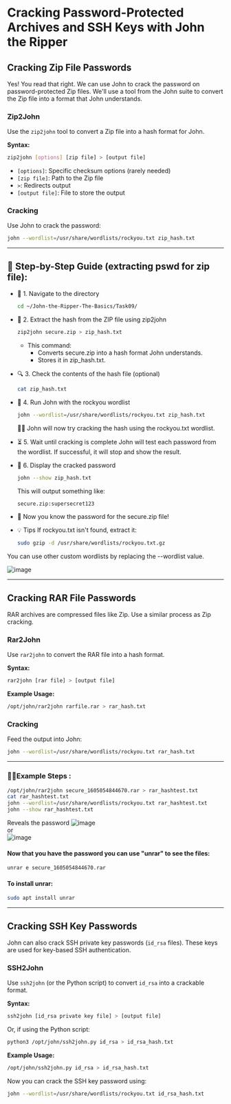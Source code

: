 # Cracking Password-Protected Archives and SSH Keys with John the Ripper

## Cracking Zip File Passwords

Yes! You read that right. We can use John to crack the password on password-protected Zip files. We'll use a tool from the John suite to convert the Zip file into a format that John understands.

### Zip2John

Use the `zip2john` tool to convert a Zip file into a hash format for John.

**Syntax:**

```bash
zip2john [options] [zip file] > [output file]
```

- `[options]`: Specific checksum options (rarely needed)
- `[zip file]`: Path to the Zip file
- `>`: Redirects output
- `[output file]`: File to store the output

### Cracking

Use John to crack the password:

```bash
john --wordlist=/usr/share/wordlists/rockyou.txt zip_hash.txt
```
---

## 🧭 Step-by-Step Guide (extracting pswd for zip file):
- 📁 1. Navigate to the directory
  ```bash
  cd ~/John-the-Ripper-The-Basics/Task09/
  ```

- 🧱 2. Extract the hash from the ZIP file using zip2john
  ```bash
  zip2john secure.zip > zip_hash.txt
  ```
  - This command:
    - Converts secure.zip into a hash format John understands.
    - Stores it in zip_hash.txt.

- 🔍 3. Check the contents of the hash file (optional)
  ```bash
  cat zip_hash.txt
  ```
  
- 🔨 4. Run John with the rockyou wordlist
  ```bash
  john --wordlist=/usr/share/wordlists/rockyou.txt zip_hash.txt
  ```
  
   🧔‍♂️ John will now try cracking the hash using the rockyou.txt wordlist.

- ⏳ 5. Wait until cracking is complete
  John will test each password from the wordlist. If successful, it will stop and show the result.

- 🔑 6. Display the cracked password
  ```bash
  john --show zip_hash.txt
  ```
  This will output something like:
  ```bash
  secure.zip:supersecret123
  ```
  
- 🎉 Now you know the password for the secure.zip file!

- 💡 Tips
  If rockyou.txt isn't found, extract it:
  ```bash
  sudo gzip -d /usr/share/wordlists/rockyou.txt.gz
  ```
You can use other custom wordlists by replacing the --wordlist value.

![image](https://github.com/user-attachments/assets/4cffb8a2-a8ec-40e6-8968-09617f7d2ee6)

---

## Cracking RAR File Passwords

RAR archives are compressed files like Zip. Use a similar process as Zip cracking.

### Rar2John

Use `rar2john` to convert the RAR file into a hash format.

**Syntax:**

```bash
rar2john [rar file] > [output file]
```

**Example Usage:**

```bash
/opt/john/rar2john rarfile.rar > rar_hash.txt
```

### Cracking

Feed the output into John:

```bash
john --wordlist=/usr/share/wordlists/rockyou.txt rar_hash.txt
```
---

### 🧙‍♂️Example Steps :

```bash
/opt/john/rar2john secure_1605054844670.rar > rar_hashtest.txt
cat rar_hashtest.txt
john --wordlist=/usr/share/wordlists/rockyou.txt rar_hashtest.txt
john --show rar_hashtest.txt
```
Reveals the password
![image](https://github.com/user-attachments/assets/17e746ac-8b08-4d83-aee6-7ea7800f9d01)</br>
or</br>
![image](https://github.com/user-attachments/assets/5e808f2e-f03e-47e0-a5b6-93816d8e2661)</br>

#### Now that you have the password you can use "unrar" to see the files:

```bash
unrar e secure_1605054844670.rar
```

#### To install unrar:
```bash
sudo apt install unrar
```
---

## Cracking SSH Key Passwords

John can also crack SSH private key passwords (`id_rsa` files). These keys are used for key-based SSH authentication.

### SSH2John

Use `ssh2john` (or the Python script) to convert `id_rsa` into a crackable format.

**Syntax:**

```bash
ssh2john [id_rsa private key file] > [output file]
```

Or, if using the Python script:

```bash
python3 /opt/john/ssh2john.py id_rsa > id_rsa_hash.txt
```

**Example Usage:**

```bash
/opt/john/ssh2john.py id_rsa > id_rsa_hash.txt
```

Now you can crack the SSH key password using:

```bash
john --wordlist=/usr/share/wordlists/rockyou.txt id_rsa_hash.txt
